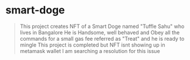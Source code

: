 # smart-doge
 >This project creates NFT of a Smart Doge named "Tuffle Sahu" who lives in Bangalore
 >He is  Handsome, well behaved and Obey all the commands for a small gas fee referred as "Treat" and he is ready to mingle
 >This project is completed but NFT isnt showing up in metamask wallet 
 > I am searching a resolution for this issue